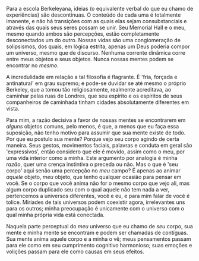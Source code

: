 Para a escola Berkeleyana, ideias (o equivalente verbal do que eu chamo de experiências) são descontínuas. O conteúdo de cada uma é totalmente imanente, e não há transições com as quais elas sejam consubstanciais e através das quais seus seres possam se unir. Seu Memorial Hall e o meu, mesmo quando ambos são percepções, estão completamente desconectados um do outro. Nossas vidas são uma conglomeração de solipsismos, dos quais, em lógica estrita, apenas um Deus poderia compor um universo, mesmo que de discurso. Nenhuma corrente dinâmica corre entre meus objetos e seus objetos. Nunca nossas mentes podem se encontrar no _mesmo_.

A incredulidade em relação a tal filosofia é flagrante. É 'fria, forçada e antinatural' em grau supremo; e pode-se duvidar se até mesmo o próprio Berkeley, que a tomou tão religiosamente, realmente acreditava, ao caminhar pelas ruas de Londres, que seu espírito e os espíritos de seus companheiros de caminhada tinham cidades absolutamente diferentes em vista.

Para mim, a razão decisiva a favor de nossas mentes se encontrarem em _alguns_ objetos comuns, pelo menos, é que, a menos que eu faça essa suposição, não tenho motivo para assumir que sua mente existe de todo. Por que eu postulo sua mente? Porque vejo seu corpo agindo de certa maneira. Seus gestos, movimentos faciais, palavras e conduta em geral são 'expressivos', então considero que ele é movido, assim como o meu, por uma vida interior como a minha. Este argumento por analogia é minha _razão_, quer uma crença instintiva o preceda ou não. Mas o que é 'seu corpo' aqui senão uma percepção no _meu_ campo? É apenas ao animar _aquele_ objeto, _meu_ objeto, que tenho qualquer ocasião para pensar em você. Se o corpo que você anima não for o mesmo corpo que vejo ali, mas algum corpo duplicado seu com o qual aquele não tem nada a ver, pertencemos a universos diferentes, você e eu, e para mim falar de você é tolice. Miriades de tais universos podem coexistir agora, irrelevantes uns para os outros; minha preocupação é unicamente com o universo com o qual minha própria vida está conectada.

Naquela parte perceptual do _meu_ universo que eu chamo de _seu_ corpo, sua mente e minha mente se encontram e podem ser chamadas de contíguas. Sua mente anima aquele corpo e a minha o vê; meus pensamentos passam para ele como em seu cumprimento cognitivo harmonioso; suas emoções e volições passam para ele como causas em seus efeitos.